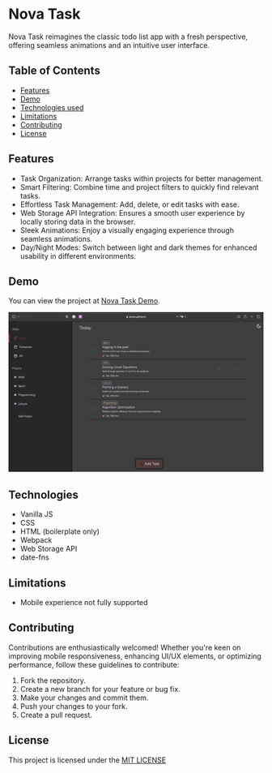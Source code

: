
# Nova Task

Nova Task reimagines the classic todo list app with a fresh perspective, offering seamless animations and an intuitive user interface.


## Table of Contents

- [Features](#features)
- [Demo](#demo)
- [Technologies used](#technologies)
- [Limitations](#limitations)
- [Contributing](#contributing)
- [License](#license)

## Features

- Task Organization: Arrange tasks within projects for better management.
- Smart Filtering: Combine time and project filters to quickly find relevant tasks.
- Effortless Task Management: Add, delete, or edit tasks with ease.
- Web Storage API Integration: Ensures a smooth user experience by locally storing data in the browser.
- Sleek Animations: Enjoy a visually engaging experience through seamless animations.
- Day/Night Modes: Switch between light and dark themes for enhanced usability in different environments.

## Demo

You can view the project at [Nova Task Demo](https://sevleo.github.io/nova_task/).

![Home page screenshot](screenshot.png)


## Technologies

- Vanilla JS
- CSS
- HTML (boilerplate only)
- Webpack
- Web Storage API
- date-fns

## Limitations
- Mobile experience not fully supported

## Contributing

 Contributions are enthusiastically welcomed! Whether you're keen on improving mobile responsiveness, enhancing UI/UX elements, or optimizing performance, follow these guidelines to contribute:

 1. Fork the repository.
 2. Create a new branch for your feature or bug fix.
 3. Make your changes and commit them.
 4. Push your changes to your fork.
 5. Create a pull request.


## License

 This project is licensed under the [MIT LICENSE](./LICENSE)